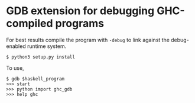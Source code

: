 # GDB extension for debugging GHC-compiled programs

For best results compile the program with `-debug` to link against the
debug-enabled runtime system.

```
$ python3 setup.py install
```

To use,
```
$ gdb $haskell_program
>>> start
>>> python import ghc_gdb
>>> help ghc
```
